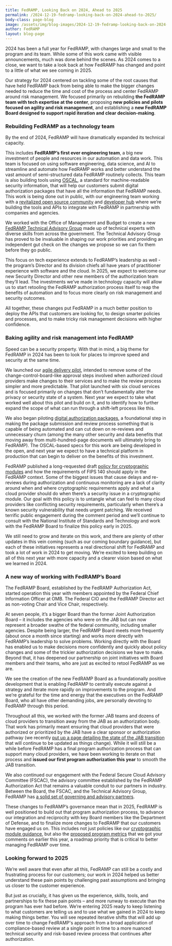 ```yaml
---
title: FedRAMP, Looking Back on 2024, Ahead to 2025
permalink: /2024-12-19-fedramp-looking-back-on-2024-ahead-to-2025/
body-class: page-blog
image: /assets/img/blog-images/2024-12-19-fedramp-looking-back-on-2024-ahead-to-2025.png
author: FedRAMP
layout: blog-page
---
```


2024 has been a full year for FedRAMP, with changes large and small to the program and its team. While some of this work came with visible announcements, much was done behind the scenes. As 2024 comes to a close, we want to take a look back at how FedRAMP has changed and point to a little of what we see coming in 2025.

Our strategy for 2024 centered on tackling some of the root causes that have held FedRAMP back from being able to make the bigger changes needed to reduce the time and cost of the process and center FedRAMP around risk management. We focused primarily on rebuilding **the FedRAMP team with tech expertise at the center**, proposing **new policies and pilots focused on agility and risk management**, and establishing a **new FedRAMP Board designed to support rapid iteration and clear decision-making**.

<h3>Rebuilding FedRAMP as a technology team</h3>

By the end of 2024, FedRAMP will have dramatically expanded its technical capacity. 

This includes **FedRAMP’s first ever engineering team**, a big new investment of people and resources in our automation and data work. This team is focused on using software engineering, data science, and AI to streamline and automate how FedRAMP works and better understand the vast amount of semi-structured data FedRAMP routinely collects. This team is also building tools using <a href="https://pages.nist.gov/OSCAL/about/" target="_blank" rel="noopener noreferrer">OSCAL</a>, a standard for machine-readable security information, that will help our customers submit digital authorization packages that have all the information that FedRAMP needs. This work is being done out in public, with our engineering team working with a <a href="https://github.com/gsa/fedramp-automation" target="_blank" rel="noopener noreferrer">revitalized open source community</a> and <a href="https://automate.fedramp.gov/" target="_blank" rel="noopener noreferrer">developer hub</a> where we’re building the tools and APIs to integrate with FedRAMP in partnership with companies and agencies.

We worked with the Office of Management and Budget to create a new <a href="https://www.gsa.gov/about-us/newsroom/news-releases/fedramp-launches-technical-advisory-group-to-help-05212024" target="_blank" rel="noopener noreferrer">FedRAMP Technical Advisory Group</a> made up of technical experts with diverse skills from across the government. The Technical Advisory Group has proved to be invaluable in shaping our work priorities and providing an independent gut check on the changes we propose so we can fix them before they go public.

This focus on tech experience extends to FedRAMP’s leadership as well - the program’s Director and its division chiefs all have years of practitioner experience with software and the cloud. In 2025, we expect to welcome our new Security Director and other new members of the authorization team they’ll lead. The investments we’ve made in technology capacity will allow us to start retooling the FedRAMP authorization process itself to reap the benefits of automation and to focus more clearly on risk management and security outcomes.

All together, these changes put FedRAMP in a much better position to deploy the APIs that customers are looking for, to design smarter policies and processes, and to make tricky risk management decisions with higher confidence.

<h3>Baking agility and risk management into FedRAMP</h3>

Speed can be a security property. With that in mind, a big theme for FedRAMP in 2024 has been to look for places to improve speed and security at the same time. 

We launched our <a href="https://www.fedramp.gov/2024-09-27-agile-delivery-pilot-update/" target="_blank" rel="noopener noreferrer">agile delivery pilot</a>, intended to remove some of the change-control-board-like approval steps involved when authorized cloud providers make changes to their services and to make the review process simpler and more predictable. That pilot launched with six cloud services and is focused primarily on changes that don’t fundamentally alter the privacy or security state of a system. Next year we expect to take what worked well about this pilot and build on it, and to identify how to further expand the scope of what can run through a shift-left process like this.

We also began piloting <a href="https://www.fedramp.gov/2024-08-28-digital-authorization-pilot/" target="_blank" rel="noopener noreferrer">digital authorization packages</a>, a foundational step in making the package submission and review process something that is capable of being automated and can cut down on re-reviews and unnecessary churn (among the many other security and data benefits that moving away from multi-hundred-page documents will ultimately bring to FedRAMP). The OSCAL-based specs for this work are being developed in the open, and next year we expect to have a technical platform in production that can begin to deliver on the benefits of this investment.

FedRAMP published a long-requested draft <a href="https://www.fedramp.gov/2024-08-09-strengthening-the-use-of-cryptography-to-secure-federal-cloud-systems/" target="_blank" rel="noopener noreferrer">policy for cryptographic modules</a> and how the requirements of FIPS 140 should apply in the FedRAMP context. Some of the biggest issues that cause delays and re-reviews during authorization and continuous monitoring are a lack of clarity around when and where cryptographic requirements apply and what a cloud provider should do when there’s a security issue in a cryptographic module. Our goal with this policy is to untangle what can feel to many cloud providers like conflicting security requirements, particularly when there’s a known security vulnerability that needs urgent patching. We received terrific public engagement during the comment period and we’ll continue to consult with the National Institute of Standards and Technology and work with the FedRAMP Board to finalize this policy early in 2025.

We still need to grow and iterate on this work, and there are plenty of other updates in this vein coming (such as our coming boundary guidance), but each of these initiatives represents a real directional shift for FedRAMP and took a lot of work in 2024 to get moving. We’re excited to keep building on all of this next year with more capacity and a clearer vision based on what we learned in 2024.

<h3>A new way of working with FedRAMP’s Board</h3>

The FedRAMP Board, established by the FedRAMP Authorization Act, started operation this year with members appointed by the Federal Chief Information Officer at OMB. The Federal CIO and the FedRAMP Director act as non-voting Chair and Vice Chair, respectively. 

At seven people, it’s a bigger Board than the former Joint Authorization Board – it includes the agencies who were on the JAB but can now represent a broader swathe of the federal community, including smaller agencies. Despite being larger, the FedRAMP Board meets more frequently (about once a month since starting) and works more directly with FedRAMP’s leadership to solve problems. Working directly with the Board has enabled us to make decisions more confidently and quickly about policy changes and some of the trickier authorization decisions we have to make. Beyond that, it has deepened our partnership on joint initiatives with Board members and their teams, who are just as excited to retool FedRAMP as we are.

We see the creation of the new FedRAMP Board as a foundationally positive development that is enabling FedRAMP to centrally execute against a strategy and iterate more rapidly on improvements to the program. And we’re grateful for the time and energy that the executives on the FedRAMP Board, who all have other demanding jobs, are personally devoting to FedRAMP through this period. 

Throughout all this, we worked with the former JAB teams and dozens of cloud providers to transition away from the JAB as an authorization body. That work has primarily meant ensuring that cloud providers that were authorized or prioritized by the JAB have a clear sponsor or authorization pathway (we recently <a href="https://www.fedramp.gov/updates/jab/" target="_blank" rel="noopener noreferrer">put up a page detailing the state of the JAB transition</a> that will continue to be updated as things change). While it will still be a while before FedRAMP has a final program authorization process that can support many cloud providers, we have been working to iterate on that process and **issued our first program authorization this year** to smooth the JAB transition.

We also continued our engagement with the Federal Secure Cloud Advisory Committee (FSCAC), the advisory committee established by the FedRAMP Authorization Act that remains a valuable conduit to our partners in industry. Between the Board, the FSCAC, and the Technical Advisory Group, FedRAMP has <a href="https://www.fedramp.gov/governance/" target="_blank" rel="noopener noreferrer">a solid set of governing and advisory partners</a>.

These changes to FedRAMP’s governance mean that in 2025, FedRAMP is well positioned to build out that program authorization process, to advance our integration and reciprocity with key Board members like the Department of Defense, and to finalize more changes to FedRAMP that our customers have engaged us on. This includes not just policies like our <a href="https://www.fedramp.gov/2024-08-09-strengthening-the-use-of-cryptography-to-secure-federal-cloud-systems/" target="_blank" rel="noopener noreferrer">cryptographic module guidance</a>, but also the <a href="https://www.fedramp.gov/2024-07-30-fedramps-metrics-for-public-comment/" target="_blank" rel="noopener noreferrer">proposed program metrics</a> that we got your comments on earlier this year, a roadmap priority that is critical to better managing FedRAMP over time.

<h3>Looking forward to 2025</h3>

We’re well aware that even after all this, FedRAMP can still be a costly and frustrating process for our customers; our work in 2024 helped us better understand these pain points by challenging past assumptions and bringing us closer to the customer experience. 

But just as crucially, it has given us the experience, skills, tools, and partnerships to fix these pain points – and more runway to execute than the program has ever had before. We’re entering 2025 ready to keep listening to what customers are telling us and to use what we gained in 2024 to keep making things better. You will see repeated iterative shifts that will add up over time to change FedRAMP's approach from a broad application of compliance-based review at a single point in time to a more nuanced technical security and risk-based review process that continues after authorization.
